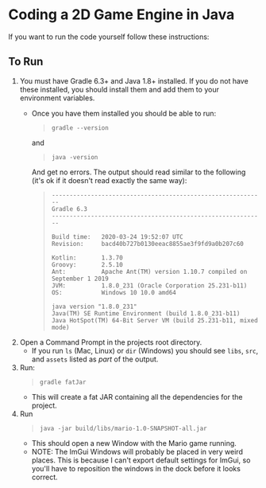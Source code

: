 # Coding a 2D Game Engine in Java

If you want to run the code yourself follow these instructions:

## To Run

1. You must have Gradle 6.3+ and Java 1.8+ installed. If you do not have these installed, you should install them and add them to your environment variables.
    * Once you have them installed you should be able to run:

        > ```gradle --version```

        and

        > ```java -version```

        And get no errors. The output should read similar to the following (it's ok if it doesn't read exactly the same way):
        > ```
        > ------------------------------------------------------------
        > Gradle 6.3
        > ------------------------------------------------------------
        >
        > Build time:   2020-03-24 19:52:07 UTC
        > Revision:     bacd40b727b0130eeac8855ae3f9fd9a0b207c60
        > 
        > Kotlin:       1.3.70
        > Groovy:       2.5.10
        > Ant:          Apache Ant(TM) version 1.10.7 compiled on September 1 2019
        > JVM:          1.8.0_231 (Oracle Corporation 25.231-b11)
        > OS:           Windows 10 10.0 amd64
        > 
        > java version "1.8.0_231"
        > Java(TM) SE Runtime Environment (build 1.8.0_231-b11)
        > Java HotSpot(TM) 64-Bit Server VM (build 25.231-b11, mixed mode)
        > ```
2. Open a Command Prompt in the projects root directory.
    * If you run ```ls``` (Mac, Linux) or ```dir``` (Windows) you should see ```libs```, ```src```, and ```assets``` listed as *part* of the output.
3. Run:
    >```gradle fatJar```
    * This will create a fat JAR containing all the dependencies for the project.
4. Run
    >```java -jar build/libs/mario-1.0-SNAPSHOT-all.jar```
    * This should open a new Window with the Mario game running.
    * NOTE: The ImGui Windows will probably be placed in very weird places. This is because I can't export default settings for ImGui, so you'll have to reposition the windows in the dock before it looks correct.
